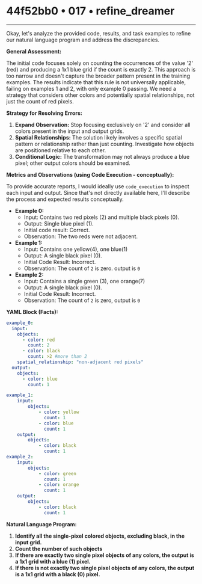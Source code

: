 # 44f52bb0 • 017 • refine_dreamer

---
Okay, let's analyze the provided code, results, and task examples to refine our natural language program and address the discrepancies.

**General Assessment:**

The initial code focuses solely on counting the occurrences of the value '2' (red) and producing a 1x1 blue grid if the count is exactly 2. This approach is too narrow and doesn't capture the broader pattern present in the training examples. The results indicate that this rule is not universally applicable, failing on examples 1 and 2, with only example 0 passing. We need a strategy that considers other colors and potentially spatial relationships, not just the count of red pixels.

**Strategy for Resolving Errors:**
1.  **Expand Observation:** Stop focusing exclusively on '2' and consider all colors present in the input and output grids.
2.  **Spatial Relationships:** The solution likely involves a specific spatial pattern or relationship rather than just counting. Investigate how objects are positioned relative to each other.
3.  **Conditional Logic:** The transformation may not always produce a blue pixel; other output colors should be examined.

**Metrics and Observations (using Code Execution - conceptually):**

To provide accurate reports, I would ideally use `code_execution` to inspect each input and output. Since that's not directly available here, I'll describe the process and expected results conceptually.

*   **Example 0:**
    *   Input: Contains two red pixels (2) and multiple black pixels (0).
    *   Output: Single blue pixel (1).
    *   Initial code result: Correct.
    *   Observation: The two reds were not adjacent.
*   **Example 1:**
    *   Input:  Contains one yellow(4), one blue(1)
    *   Output: A single black pixel (0).
    *   Initial Code Result: Incorrect.
    *   Observation:  The count of `2` is zero. output is `0`
*   **Example 2:**
    *   Input: Contains a single green (3), one orange(7)
    *   Output: A single black pixel (0).
    *   Initial Code Result: Incorrect.
    *   Observation:  The count of `2` is zero, output is `0`

**YAML Block (Facts):**

```yaml
example_0:
  input:
    objects:
      - color: red
        count: 2
      - color: black
        count: >2 #more than 2
    spatial_relationship: "non-adjacent red pixels"
  output:
    objects:
      - color: blue
        count: 1

example_1:
    input:
        objects:
            - color: yellow
              count: 1
            - color: blue
              count: 1
    output:
        objects:
            - color: black
              count: 1
example_2:
    input:
        objects:
            - color: green
              count: 1
            - color: orange
              count: 1
    output:
        objects:
            - color: black
              count: 1
```

**Natural Language Program:**

1.  **Identify all the single-pixel colored objects, excluding black, in the input grid.**
2.  **Count the number of such objects**
3.  **If there are exactly two single pixel objects of any colors, the output is a 1x1 grid with a blue (1) pixel.**
4. **If there is not exactly two single pixel objects of any colors, the output is a 1x1 grid with a black (0) pixel.**

